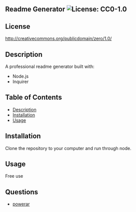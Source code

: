 
## Readme Generator ![License: CC0-1.0](https://licensebuttons.net/l/zero/1.0/80x15.png)

## License
http://creativecommons.org/publicdomain/zero/1.0/

## Description
A professional readme generator built with:
- Node.js
- Inquirer

## Table of Contents
- [Description](##description)
- [Installation](##installation)
- [Usage](##usage)

## Installation
Clone the repository to your computer and run through node.

## Usage
Free use

## Questions
- [powerar](https://github.com/powerar)